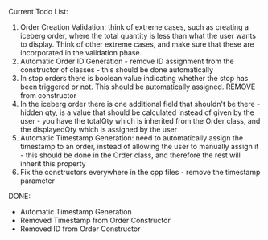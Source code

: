Current Todo List:
1. Order Creation Validation: think of extreme cases, such as creating a iceberg order, where the total quantity is less than what the user wants to display. Think of other extreme cases, and make sure that these are incorporated in the validation phase.
2. Automatic Order ID Generation - remove ID assignment from the constructor of classes - this should be done automatically 
3. In stop orders there is boolean value indicating whether the stop has been triggered or not. This should be automatically assigned. REMOVE from constructor 
4. In the iceberg order there is one additional field that shouldn't be there - hidden qty, is a value that should be calculated instead of given by the user - you have the totalQty which is inherited from the Order class, and the displayedQty which is assigned by the user 
5. Automatic Timestamp Generation: need to automatically assign the timestamp to an order, instead of allowing the user to manually assign it - this should be done in the Order class, and therefore the rest will inherit this property 
6. Fix the constructors everywhere in the cpp files - remove the timestamp parameter

DONE:
- Automatic Timestamp Generation
- Removed Timestamp from Order Constructor
- Removed ID from Order Constructor

